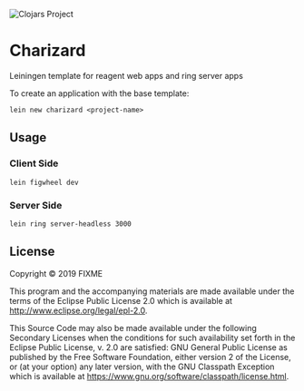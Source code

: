 ![Clojars Project](https://img.shields.io/clojars/v/charizard/lein-template.svg)

# Charizard
Leiningen template for reagent web apps and ring server apps

To create an application with the base template:

```
lein new charizard <project-name>
```

## Usage

### Client Side
```lein figwheel dev```

### Server Side
```lein ring server-headless 3000```

## License

Copyright © 2019 FIXME

This program and the accompanying materials are made available under the
terms of the Eclipse Public License 2.0 which is available at
http://www.eclipse.org/legal/epl-2.0.

This Source Code may also be made available under the following Secondary
Licenses when the conditions for such availability set forth in the Eclipse
Public License, v. 2.0 are satisfied: GNU General Public License as published by
the Free Software Foundation, either version 2 of the License, or (at your
option) any later version, with the GNU Classpath Exception which is available
at https://www.gnu.org/software/classpath/license.html.
